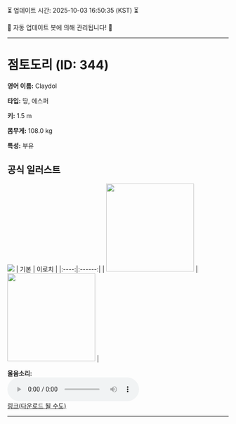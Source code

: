 
⏳ 업데이트 시간: 2025-10-03 16:50:35 (KST) ⏳

🤖 자동 업데이트 봇에 의해 관리됩니다! 🤖

---

# 점토도리 (ID: 344)
**영어 이름:** Claydol

**타입:** 땅, 에스퍼

**키:** 1.5 m

**몸무게:** 108.0 kg

**특성:** 부유

## 공식 일러스트
![](https://raw.githubusercontent.com/PokeAPI/sprites/master/sprites/pokemon/other/official-artwork/344.png)
| 기본 | 이로치 |
|:----:|:------:|
| <img src="http://play.pokemonshowdown.com/sprites/ani/claydol.gif" width="200"> | <img src="http://play.pokemonshowdown.com/sprites/ani-shiny/claydol.gif" width="200"> |

**울음소리:**<br><audio controls src="https://raw.githubusercontent.com/PokeAPI/cries/main/cries/pokemon/latest/344.ogg"></audio><br> [링크(다운로드 될 수도)](https://raw.githubusercontent.com/PokeAPI/cries/main/cries/pokemon/latest/344.ogg)


---
